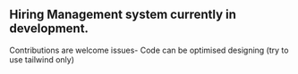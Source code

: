 ## Hiring Management system currently in development.
Contributions are welcome
issues- Code can be optimised
        designing (try to use tailwind only)